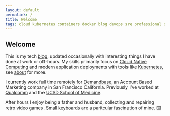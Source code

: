 ```yaml
---
layout: default
permalink: /
title: Welcome
tags: cloud kubernetes containers docker blog devops sre professional sre
---
```


## Welcome

This is my tech [blog](/blog), updated occasionally with interesting things I have done at work or off-hours. My skills primarily focus on [Cloud Native Computing](https://www.cncf.io/) and modern application deployments with tools like [Kubernetes](https://kubernetes.io/), see [about](/about) for more.

I currently work full time remotely for [Demandbase](https://www.demandbase.com), an Account Based Marketing company in San Francisco California. Previously I've worked at [Qualcomm](https://www.qualcomm.com) and the [UCSD School of Medicine](https://medschool.ucsd.edu).

After hours I enjoy being a father and husband, collecting and repairing retro video games. [Small keyboards](/assets/images/gergoplex.jpg) are a paritcular fascination of mine. ⌨️
